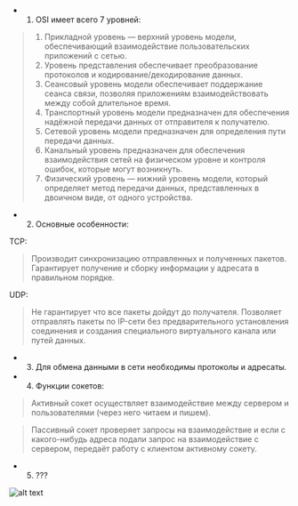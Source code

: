 * 1. OSI имеет всего 7 уровней:
>1. Прикладной уровень — верхний уровень модели, обеспечивающий взаимодействие пользовательских приложений с сетью.
>2. Уровень представления обеспечивает преобразование протоколов и кодирование/декодирование данных.
>3. Сеансовый уровень модели обеспечивает поддержание сеанса связи, позволяя приложениям взаимодействовать между собой длительное время.
>4. Транспортный уровень модели предназначен для обеспечения надёжной передачи данных от отправителя к получателю.
>5. Сетевой уровень модели предназначен для определения пути передачи данных.
>6. Канальный уровень предназначен для обеспечения взаимодействия сетей на физическом уровне и контроля ошибок, которые могут возникнуть.
>7. Физический уровень — нижний уровень модели, который определяет метод передачи данных, представленных в двоичном виде, от одного устройства.

* 2. Основные особенности:

TCP:
>Производит синхронизацию отправленных и полученных пакетов.
>Гарантирует получение и сборку информации у адресата в правильном порядке.

UDP:
>Не гарантирует что все пакеты дойдут до получателя.
>Позволяет отправлять пакеты по IP-сети без предварительного установления соединения и создания специального виртуального канала или путей данных.

* 3. Для обмена данными в сети необходимы протоколы и адресаты.

* 4. Функции сокетов:

>Активный сокет осуществляет взаимодействие между сервером и пользователями (через него читаем и пишем). 

>Пассивный сокет проверяет запросы на взаимодействие и если с какого-нибудь адреса подали запрос на взаимодействие с сервером,
передаёт работу с клиентом активному сокету.

* 5. ???

![alt text](https://conlex.kz/wp-content/uploads/2008/09/325.png)
